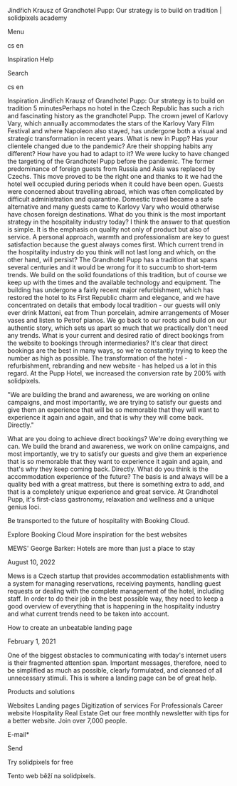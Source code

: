 <p>Jindřich Krausz of Grandhotel Pupp: Our strategy is to build on tradition | solidpixels academy</p>
<p>Menu</p>
<p>cs en</p>
<p>Inspiration Help</p>
<p>Search</p>
<p>cs en</p>
<p>Inspiration
Jindřich Krausz of Grandhotel Pupp: Our strategy is to build on tradition
5 minutesPerhaps no hotel in the Czech Republic has such a rich and fascinating history as the grandhotel Pupp. The crown jewel of Karlovy Vary, which annually accommodates the stars of the Karlovy Vary Film Festival and where Napoleon also stayed, has undergone both a visual and strategic transformation in recent years. What is new in Pupp?
Has your clientele changed due to the pandemic? Are their shopping habits any different? How have you had to adapt to it?
We were lucky to have changed the targeting of the Grandhotel Pupp before the pandemic. The former predominance of foreign guests from Russia and Asia was replaced by Czechs. This move proved to be the right one and thanks to it we had the hotel well occupied during periods when it could have been open. Guests were concerned about travelling abroad, which was often complicated by difficult administration and quarantine. Domestic travel became a safe alternative and many guests came to Karlovy Vary who would otherwise have chosen foreign destinations.
What do you think is the most important strategy in the hospitality industry today?
I think the answer to that question is simple. It is the emphasis on quality not only of product but also of service. A personal approach, warmth and professionalism are key to guest satisfaction because the guest always comes first.
Which current trend in the hospitality industry do you think will not last long and which, on the other hand, will persist?
The Grandhotel Pupp has a tradition that spans several centuries and it would be wrong for it to succumb to short-term trends. We build on the solid foundations of this tradition, but of course we keep up with the times and the available technology and equipment. The building has undergone a fairly recent major refurbishment, which has restored the hotel to its First Republic charm and elegance, and we have concentrated on details that embody local tradition - our guests will only ever drink Mattoni, eat from Thun porcelain, admire arrangements of Moser vases and listen to Petrof pianos. We go back to our roots and build on our authentic story, which sets us apart so much that we practically don't need any trends.
What is your current and desired ratio of direct bookings from the website to bookings through intermediaries?
It's clear that direct bookings are the best in many ways, so we're constantly trying to keep the number as high as possible. The transformation of the hotel - refurbishment, rebranding and new website - has helped us a lot in this regard. At the Pupp Hotel, we increased the conversion rate by 200% with solidpixels.</p>
<p>"We are building the brand and awareness, we are working on online campaigns, and most importantly, we are trying to satisfy our guests and give them an experience that will be so memorable that they will want to experience it again and again, and that is why they will come back. Directly."</p>
<p>What are you doing to achieve direct bookings?
We're doing everything we can. We build the brand and awareness, we work on online campaigns, and most importantly, we try to satisfy our guests and give them an experience that is so memorable that they want to experience it again and again, and that's why they keep coming back. Directly.
What do you think is the accommodation experience of the future?
The basis is and always will be a quality bed with a great mattress, but there is something extra to add, and that is a completely unique experience and great service. At Grandhotel Pupp, it's first-class gastronomy, relaxation and wellness and a unique genius loci.</p>
<p>Be transported to the future of hospitality with Booking Cloud.</p>
<p>Explore Booking Cloud
More inspiration for the best websites</p>
<p>MEWS' George Barker: Hotels are more than just a place to stay</p>
<p>August 10, 2022</p>
<p>Mews is a Czech startup that provides accommodation establishments with a system for managing reservations, receiving payments, handling guest requests or dealing with the complete management of the hotel, including staff. In order to do their job in the best possible way, they need to keep a good overview of everything that is happening in the hospitality industry and what current trends need to be taken into account.</p>
<p>How to create an unbeatable landing page</p>
<p>February  1, 2021</p>
<p>One of the biggest obstacles to communicating with today's internet users is their fragmented attention span. Important messages, therefore, need to be simplified as much as possible, clearly formulated, and cleansed of all unnecessary stimuli. This is where a landing page can be of great help.</p>
<p>Products and solutions</p>
<p>Websites
Landing pages
Digitization of services
For Professionals
 Career website
Hospitality
Real Estate
 Get our free monthly newsletter with tips for a better website. Join over 7,000 people.</p>
<p>E-mail*</p>
<p>Send</p>
<p>Try solidpixels for free</p>
<p>Tento web běží na solidpixels.</p>